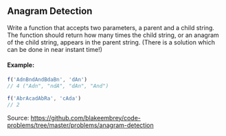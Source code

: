 ## Anagram Detection

Write a function that accepts two parameters, a parent and a child string. The function should return how many times the child string, or an anagram of the child string, appears in the parent string. (There is a solution which can be done in near instant time!)

#### Example:

```javascript
f('AdnBndAndBdaBn', 'dAn')
// 4 ("Adn", "ndA", "dAn", "And")

f('AbrAcadAbRa', 'cAda')
// 2
```

Source: https://github.com/blakeembrey/code-problems/tree/master/problems/anagram-detection
